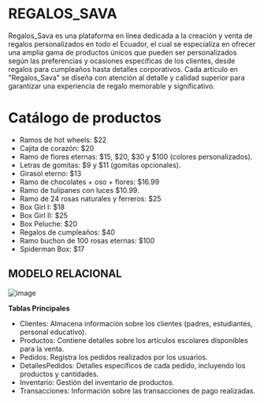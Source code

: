 # REGALOS_SAVA
Regalos_Sava es una plataforma en línea dedicada a la creación y venta de regalos personalizados en todo el Ecuador, el cual se especializa en ofrecer una amplia gama de productos únicos que pueden ser personalizados según las preferencias y ocasiones específicas de los clientes, desde regalos para cumpleaños hasta detalles corporativos. Cada artículo en "Regalos_Sava" se diseña con atención al detalle y calidad superior para garantizar una experiencia de regalo memorable y significativo.

# Catálogo de productos
* Ramos de hot wheels: $22
* Cajita de corazón: $20
* Ramo de flores eternas: $15, $20, $30 y $100 (colores personalizados).
* Letras de gomitas: $9 y $11 (gomitas opcionales).
* Girasol eterno: $13
* Ramo de chocolates + oso + flores: $16.99
* Ramo de tulipanes con luces $10.99.
* Ramo de 24 rosas naturales y ferreros: $25
* Box Girl I: $18
* Box Girl II: $25
* Box Peluche: $20
* Regalos de cumpleaños: $40
* Ramo buchon de 100 rosas eternas: $100
* Spiderman Box: $17

## MODELO RELACIONAL
![image](https://github.com/Valezzz14/Regalos_sava/assets/169208862/33f53785-ab71-4757-b33b-868fc5d1216e)


**Tablas Principales**
* Clientes: Almacena información sobre los clientes (padres, estudiantes, personal educativo).
* Productos: Contiene detalles sobre los artículos escolares disponibles para la venta.
* Pedidos: Registra los pedidos realizados por los usuarios.
* DetallesPedidos: Detalles específicos de cada pedido, incluyendo los productos y cantidades.
* Inventario: Gestión del inventario de productos.
* Transacciones: Información sobre las transacciones de pago realizadas.
